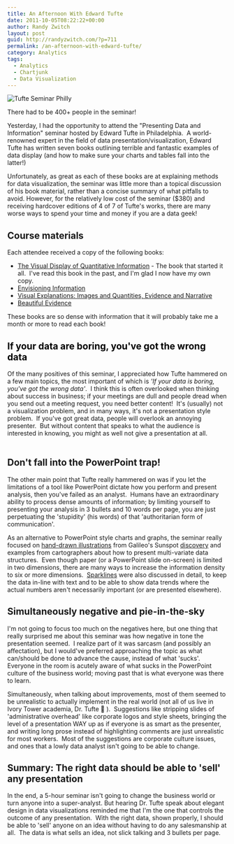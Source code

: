 ```yaml
---
title: An Afternoon With Edward Tufte
date: 2011-10-05T08:22:22+00:00
author: Randy Zwitch
layout: post
guid: http://randyzwitch.com/?p=711
permalink: /an-afternoon-with-edward-tufte/
category: Analytics
tags:
  - Analytics
  - Chartjunk
  - Data Visualization
---
```

<div id="attachment_713" style="width: 310px" class="wp-caption alignright">
  <img class="size-medium wp-image-713 " title="tufte-data-visualization" src="http://i2.wp.com/randyzwitch.com/wp-content/uploads/2011/10/tufte-data-visualization-300x225.jpg?fit=300%2C225" alt="Tufte Seminar Philly" srcset="http://i1.wp.com/randyzwitch.com/wp-content/uploads/2011/10/tufte-data-visualization.jpg?resize=300%2C225 300w, http://i1.wp.com/randyzwitch.com/wp-content/uploads/2011/10/tufte-data-visualization.jpg?resize=150%2C112 150w, http://i1.wp.com/randyzwitch.com/wp-content/uploads/2011/10/tufte-data-visualization.jpg?resize=400%2C300 400w, http://i1.wp.com/randyzwitch.com/wp-content/uploads/2011/10/tufte-data-visualization.jpg?w=640 640w" sizes="(max-width: 300px) 100vw, 300px" data-recalc-dims="1" />

  <p class="wp-caption-text">
    There had to be 400+ people in the seminar!
  </p>
</div>

Yesterday, I had the opportunity to attend the "Presenting Data and Information" seminar hosted by Edward Tufte in Philadelphia.  A world-renowned expert in the field of data presentation/visualization, Edward Tufte has written seven books outlining terrible and fantastic examples of data display (and how to make sure your charts and tables fall into the latter!)

Unfortunately, as great as each of these books are at explaining methods for data visualization, the seminar was little more than a topical discussion of his book material, rather than a concise summary of what pitfalls to avoid. However, for the relatively low cost of the seminar ($380) and receiving hardcover editions of 4 of 7 of Tufte's works, there are many worse ways to spend your time and money if you are a data geek!



## Course materials

Each attendee received a copy of the following books:

  * [The Visual Display of Quantitative Information](http://www.amazon.com/gp/product/0961392142/ref=as_li_ss_tl?ie=UTF8&tag=thefuquexpe-20&linkCode=as2&camp=217145&creative=399369&creativeASIN=0961392142) - The book that started it all.  I've read this book in the past, and I'm glad I now have my own copy.
  * [Envisioning Information](http://www.amazon.com/gp/product/0961392118/ref=as_li_ss_tl?ie=UTF8&tag=thefuquexpe-20&linkCode=as2&camp=217145&creative=399369&creativeASIN=0961392118)<img style="border: none !important; margin: 0px !important;" src="http://www.assoc-amazon.com/e/ir?t=thefuquexpe-20&l=as2&o=1&a=0961392118&camp=217145&creative=399369" alt="" width="1" height="1" border="0" />
  * [Visual Explanations: Images and Quantities, Evidence and Narrative](http://www.amazon.com/gp/product/0961392126/ref=as_li_ss_tl?ie=UTF8&tag=thefuquexpe-20&linkCode=as2&camp=217145&creative=399369&creativeASIN=0961392126)
  * [Beautiful Evidence](http://www.amazon.com/gp/product/0961392177/ref=as_li_ss_tl?ie=UTF8&tag=thefuquexpe-20&linkCode=as2&camp=217145&creative=399369&creativeASIN=0961392177)

These books are so dense with information that it will probably take me a month or more to read each book!

## <span class="Apple-style-span" style="color: #000000; font-weight: bold;">If your data are boring, you've got the wrong data</span>

<div>
  <p>
    Of the many positives of this seminar, I appreciated how Tufte hammered on a few main topics, the most important of which is <em>'If your data is boring, you've got the wrong data'</em>.  I think this is often overlooked when thinking about success in business; if your meetings are dull and people dread when you send out a meeting request, you need better content!  It's (usually) not a visualization problem, and in many ways, it's not a presentation style problem.  If you've got great data, people will overlook an annoying presenter.  But without content that speaks to what the audience is interested in knowing, you might as well not give a presentation at all.<br /> <br />
  </p>

  <h2>
    Don't fall into the PowerPoint trap!
  </h2>

  <p>
    The other main point that Tufte really hammered on was if you let the limitations of a tool like PowerPoint dictate how you perform and present analysis, then you've failed as an analyst.  Humans have an extraordinary ability to process dense amounts of information; by limiting yourself to presenting your analysis in 3 bullets and 10 words per page, you are just perpetuating the 'stupidity' (his words) of that 'authoritarian form of communication'.
  </p>

  <p>
    As an alternative to PowerPoint style charts and graphs, the seminar really focused on <a title="Galileo's Sunspot drawings" href="http://galileo.rice.edu/images/things/tres_epistolae.gif" target="_blank">hand-drawn illustrations</a> from Galileo's Sunspot <a title="Galileo Sunspots text" href="http://galileo.rice.edu/sci/observations/sunspots.html" target="_blank">discovery</a> and examples from cartographers about how to present multi-variate data structures.  Even though paper (or a PowerPoint slide on-screen) is limited in two dimensions, there are many ways to increase the information density to six or more dimensions.  <a title="Sparkline discussion" href="http://www.edwardtufte.com/bboard/q-and-a-fetch-msg?msg_id=0001OR" target="_blank">Sparklines</a> were also discussed in detail, to keep the data in-line with text and to be able to show data trends where the actual numbers aren't necessarily important (or are presented elsewhere).
  </p>

  <h2>
    Simultaneously negative and pie-in-the-sky
  </h2>

  <p>
    I'm not going to focus too much on the negatives here, but one thing that really surprised me about this seminar was how negative in tone the presentation seemed.  I realize part of it was sarcasm (and possibly an affectation), but I would've preferred approaching the topic as what can/should be done to advance the cause, instead of what 'sucks'. Everyone in the room is acutely aware of what sucks in the PowerPoint culture of the business world; moving past that is what everyone was there to learn.
  </p>

  <p>
    Simultaneously, when talking about improvements, most of them seemed to be unrealistic to actually implement in the real world (not all of us live in Ivory Tower academia, Dr. Tufte 🙂 ).  Suggestions like stripping slides of 'administrative overhead' like corporate logos and style sheets, bringing the level of a presentation WAY up as if everyone is as smart as the presenter, and writing long prose instead of highlighting comments are just unrealistic for most workers.  Most of the suggestions are corporate culture issues, and ones that a lowly data analyst isn't going to be able to change.
  </p>

  <h2>
    Summary: The right data should be able to 'sell' any presentation
  </h2>

  <p>
    In the end, a 5-hour seminar isn't going to change the business world or turn anyone into a super-analyst. But hearing Dr. Tufte speak about elegant design in data visualizations reminded me that I'm the one that controls the outcome of any presentation.  With the right data, shown properly, I should be able to 'sell' anyone on an idea without having to do any salesmanship at all.  The data is what sells an idea, not slick talking and 3 bullets per page.
  </p>
</div>
